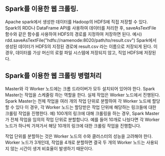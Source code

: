 ## Spark를 이용한 웹 크롤링.

Apache spark에서 생성한 데이터를 Hadoop의 HDFS에 직접 저장할 수 있다.
Spark의 RDD나 DataFrame API를 사용하여 데이터를 처리한 후, saveAsTextFile 함수와 같은 함수를 사용하여 HDFS의 경로를 지정하여 저장하면 된다.
예시) rdd.saveAsTextFile("hdfs://namenode:8020/path/to/result.csv")
Spark에서 생성된 데이터가 HDFS의 지정된 경로에 result.csv 라는 이름으로 저장되게 된다. 이 경우, 데이터를 가상 머신의 로컬 파일 시스템에 저장되지 않고, 직업 HDFS에 저장된다.

## Spark를 이용한 웹 크롤링 병렬처리

Master와 각 Worker 노드에는 크롬 드라이버가 모두 설치되어 있어야 한다.
Spark Master는 작업을 스케줄링 하는 역할을 한다. 실제 작업은 Worker 노드에서 진행된다.
Spark Master는 전체 작업을 여러 개의 작업 단위로 분할하여 각 Worker 노드에 할당할 수 있다
이 경우, 각 Worker 노드는 할당받은 작업 단위에 해당하는 링크들에 대한 크롤링 작업을 진행한다. 
예) 100개의 링크에 대해 크롤링을 하는 경우, Spark Master가 전체 작업을 임의의 작업 단위로 분할합니다. 예를 들어 10개로 나눴다면 각 Worker 노드가 하나씩 가져가서 해당 10개의 링크에 대한 크롤링 작업을 진행합니다.
	
작업 단위를 분할하는 것은 Worker 노드의 수와 클러스터의 성능을 고려해야 한다. Worker 노드가 3개인데, 작업을 4개로 분할하면 결국 두 개의 Worker 노드는 사용되지 않는 시간이 생겨 비효율이 발생하기 때문이다.

#